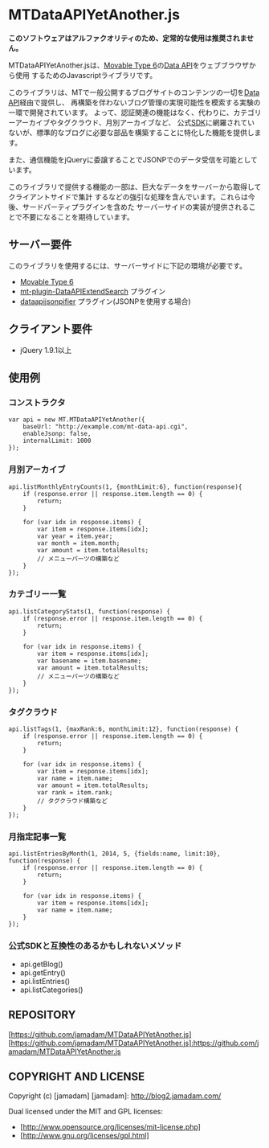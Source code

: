 MTDataAPIYetAnother.js
======================

__このソフトウェアはアルファクオリティのため、定常的な使用は推奨されません。__

MTDataAPIYetAnother.jsは、[Movable Type 6]の[Data API]をウェブブラウザから使用
するためのJavascriptライブラリです。

このライブラリは、MTで一般公開するブログサイトのコンテンツの一切を[Data API]経由で提供し、
再構築を伴わないブログ管理の実現可能性を模索する実験の一環で開発されています。
よって、認証関連の機能はなく、代わりに、カテゴリーアーカイブやタグクラウド、月別アーカイブなど、
公式[SDK]に網羅されていないが、標準的なブログに必要な部品を構築することに特化した機能を提供します。

また、通信機能をjQueryに委譲することでJSONPでのデータ受信を可能としています。

このライブラリで提供する機能の一部は、巨大なデータをサーバーから取得してクライアントサイドで集計
するなどの強引な処理を含んでいます。これらは今後、サードパーティプラグインを含めた
サーバーサイドの実装が提供されることで不要になることを期待しています。


## サーバー要件

このライブラリを使用するには、サーバーサイドに下記の環境が必要です。

* [Movable Type 6]
* [mt-plugin-DataAPIExtendSearch] プラグイン
* [dataapijsonpifier] プラグイン(JSONPを使用する場合)

[Data API]:http://www.movabletype.jp/documentation/mt6/developer/movable-type-api.html
[Movable Type 6]:http://www.movabletype.jp/
[SDK]:https://github.com/movabletype/mt-data-api-sdk-js
[mt-plugin-DataAPIExtendSearch]:https://github.com/bit-part/mt-plugin-DataAPIExtendSearch
[dataapijsonpifier]:https://github.com/jamadam/mt-plugin-dataapijsonpifier

## クライアント要件

* jQuery 1.9.1以上

## 使用例

### コンストラクタ

    var api = new MT.MTDataAPIYetAnother({
        baseUrl: "http://example.com/mt-data-api.cgi",
        enableJsonp: false,
        internalLimit: 1000
    });

### 月別アーカイブ

    api.listMonthlyEntryCounts(1, {monthLimit:6}, function(response){
        if (response.error || response.item.length == 0) {
            return;
        }
        
        for (var idx in response.items) {
            var item = response.items[idx];
            var year = item.year;
            var month = item.month;
            var amount = item.totalResults;
            // メニューパーツの構築など
        }
    });

### カテゴリー一覧

    api.listCategoryStats(1, function(response) {
        if (response.error || response.item.length == 0) {
            return;
        }
        
        for (var idx in response.items) {
            var item = response.items[idx];
            var basename = item.basename;
            var amount = item.totalResults;
            // メニューパーツの構築など
        }
    });

### タグクラウド

    api.listTags(1, {maxRank:6, monthLimit:12}, function(response) {
        if (response.error || response.item.length == 0) {
            return;
        }
        
        for (var idx in response.items) {
            var item = response.items[idx];
            var name = item.name;
            var amount = item.totalResults;
            var rank = item.rank;
            // タグクラウド構築など
        }
    });

### 月指定記事一覧

    api.listEntriesByMonth(1, 2014, 5, {fields:name, limit:10}, function(response) {
        if (response.error || response.item.length == 0) {
            return;
        }
        
        for (var idx in response.items) {
            var item = response.items[idx];
            var name = item.name;
        }
    });

### 公式SDKと互換性のあるかもしれないメソッド

* api.getBlog()
* api.getEntry()
* api.listEntries()
* api.listCategories()

## REPOSITORY

[https://github.com/jamadam/MTDataAPIYetAnother.js]
[https://github.com/jamadam/MTDataAPIYetAnother.js]:https://github.com/jamadam/MTDataAPIYetAnother.js

## COPYRIGHT AND LICENSE

Copyright (c) [jamadam]
[jamadam]: http://blog2.jamadam.com/

Dual licensed under the MIT and GPL licenses:

- [http://www.opensource.org/licenses/mit-license.php]
- [http://www.gnu.org/licenses/gpl.html]

[http://www.opensource.org/licenses/mit-license.php]: http://www.opensource.org/licenses/mit-license.php
[http://www.gnu.org/licenses/gpl.html]:http://www.gnu.org/licenses/gpl.html
